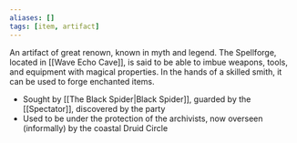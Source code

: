 ```yaml
---
aliases: []
tags: [item, artifact]
---
```

An artifact of great renown, known in myth and legend. The Spellforge, located in [[Wave Echo Cave]], is said to be able to imbue weapons, tools, and equipment with magical properties. In the hands of a skilled smith, it can be used to forge enchanted items.
- Sought by [[The Black Spider|Black Spider]], guarded by the [[Spectator]], discovered by the party
- Used to be under the protection of the archivists, now overseen (informally) by the coastal Druid Circle